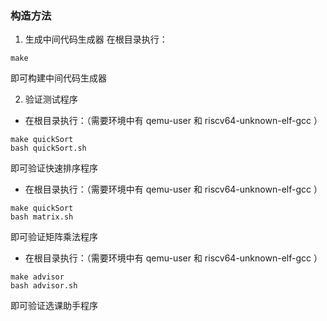 ### 构造方法
1. 生成中间代码生成器
在根目录执行：
```
make
```
即可构建中间代码生成器

2. 验证测试程序
+ 在根目录执行：（需要环境中有 qemu-user 和 riscv64-unknown-elf-gcc ）
```
make quickSort
bash quickSort.sh
```
即可验证快速排序程序

+ 在根目录执行：（需要环境中有 qemu-user 和 riscv64-unknown-elf-gcc ）
```
make quickSort
bash matrix.sh
```
即可验证矩阵乘法程序

+ 在根目录执行：（需要环境中有 qemu-user 和 riscv64-unknown-elf-gcc ）
```
make advisor
bash advisor.sh
```
即可验证选课助手程序